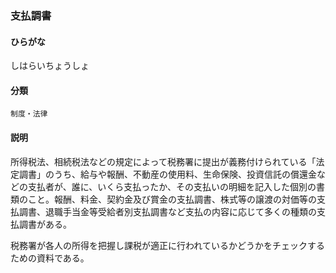 <div style="display:none;">

## [あ行](securities-terms?id=あ行)
## [か行](securities-terms?id=か行)
## [さ行](securities-terms?id=さ行)

</div>

### 支払調書

#### ひらがな

しはらいちょうしょ

#### 分類

`制度・法律`

#### 説明

所得税法、相続税法などの規定によって税務署に提出が義務付けられている「法定調書」のうち、給与や報酬、不動産の使用料、生命保険、投資信託の償還金などの支払者が、誰に、いくら支払ったか、その支払いの明細を記入した個別の書類のこと。報酬、料金、契約金及び賞金の支払調書、株式等の譲渡の対価等の支払調書、退職手当金等受給者別支払調書など支払の内容に応じて多くの種類の支払調書がある。
 
税務署が各人の所得を把握し課税が適正に行われているかどうかをチェックするための資料である。

<div style="display:none;">

## [た行](securities-terms?id=た行)
## [な行](securities-terms?id=な行)
## [は行](securities-terms?id=は行)
## [ま行](securities-terms?id=ま行)
## [や行](securities-terms?id=や行)
## [ら行](securities-terms?id=ら行)
## [わ行](securities-terms?id=わ行)
## [英数字・記号](securities-terms?id=英数字・記号)

</div>


